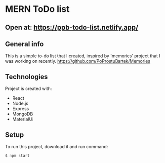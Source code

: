 # MERN ToDo list

## Open at: https://ppb-todo-list.netlify.app/

## General info
This is a simple to-do list that I created, inspired by 'memories' project that I was working on recently.
https://github.com/PoProstuBartek/Memories

## Technologies

Project is created with: 

* React
* Node.js
* Express
* MongoDB
* MaterialUi

## Setup

To run this project, download it and run command:

```
$ npm start
```